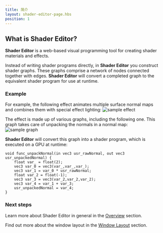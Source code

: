 ```yaml
---
title: 简介
layout: shader-editor-page.hbs
position: 1
---
```


## What is Shader Editor?

__Shader Editor__ is a web-based visual programming tool for creating shader materials and effects.

Instead of writing shader programs directly, in __Shader Editor__ you construct shader graphs. These graphs comprise a network of nodes connected together with edges. __Shader Editor__ will convert a completed graph to the equivalent shader program for use at runtime.

### Example

For example, the following effect animates multiple surface normal maps and combines them with special effect lighting:
![sample effect][1]

The effect is made up of various graphs, including the following one. This graph takes care of unpacking the normals in a normal map:
![sample graph][2]

__Shader Editor__ will convert this graph into a shader program, which is executed on a GPU at runtime:

```
void func_unpackNormal(in vec3 usr_rawNormal, out vec3 usr_unpackedNormal) {
    float var_ = float(2);
    vec3 var_0 = vec3(var_,var_,var_);
    vec3 var_1 = var_0 * usr_rawNormal;
    float var_2 = float(-1);
    vec3 var_3 = vec3(var_2,var_2,var_2);
    vec3 var_4 = var_1 + var_3;
    usr_unpackedNormal = var_4;
}
```

### Next steps

Learn more about Shader Editor in general in the [Overview][3] section.

Find out more about the window layout in the [Window Layout][4] section.

[1]: /images/shader-editor/sample-effect.gif
[2]: /images/shader-editor/sample-graph.png
[3]: /shader-editor/overview
[4]: /shader-editor/window-layout
